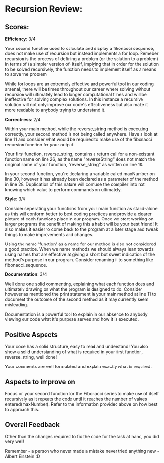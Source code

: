 # Recursion Review:

## Scores:

**Efficiency**: 3/4

Your second function used to calculate and display a fibonacci sequence, does not make use of recursion but instead implements a for loop. Remeber recursion is the process of defining a problem (or the solution to a problem) in terms of (a simpler version of) itself, implying that in order for the solution to be solved recursively, the function needs to implement itself as a means to solve the problem.

While for loops are an extremely effective and powerful tool in our coding arsenal, there will be times throughout our career where solving without recursion will ultimately lead to longer computational times and will be ineffective for solving complex solutions. In this instance a recursive solution will not only improve our code's effectiveness but also make it more readable to anybody trying to understand it.

**Correctness**: 2/4

Within your main method, while the reverse_string method is executing correctly, your second method is not being called anywhere. Have a look at line 11 and consider what would be required to make use of the fibonacci recursion function for your output.

Your first function, reverse_string, contains a return call for a non-existant function name on line 26, as the name "reverseString" does not match the original name of your function, "reverse_string" as written on line 18.

In your second function, you're declaring a variable called maxNumber on line 30, however it has already been declared as a parameter of the method in line 28. Duplication of this nature will confuse the compiler into not knowing which value to perform commands on ultimately.

**Style**: 3/4

Consider seperating your functions from your main function as stand-alone as this will conform better to best coding practices and provide a clearer picture of each functions place in our program. Once we start working on larger programs the benefit of making this a habit will be your best friend! It also makes it easier to come back to the program at a later stage and tweak things to make improvements and changes.

Using the name 'function' as a name for our method is also not considered a good practice. When we name methods we should always lean towards using names that are effective at giving a short but sweet indication of the method's purpose in our program. Consider renaming it to something like fibonacci_sequence.

**Documentation**: 3/4

Well done one solid commenting, explaining what each function does and ultimately drawing on what the program is designed to do. Consider however as mentioned the print statement in your main method at line 11 to document the outcome of the second method as it may currently seem misleading.

Documentation is a powerful tool to explain in our absence to anybody viewing our code what it's purpose serves and how it is executed.

## Positive Aspects

Your code has a solid structure, easy to read and understand! You also show a solid understanding of what is required in your first function, reverse_string, well done!

Your comments are well formulated and explain exactly what is required.

## Aspects to improve on

Focus on your second function for the Fibonacci series to make use of itself recursively as it repeats the code until it reaches the number of values entered(maxNumber).
Refer to the information provided above on how best to approach this.

## Overall Feedback

Other than the changes required to fix the code for the task at hand, you did very well! 

Remember - a person who never made a mistake never tried anything new - Albert Einstein :D

